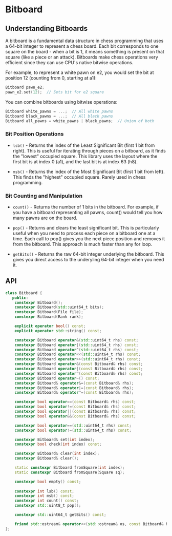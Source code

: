 # Bitboard

## Understanding Bitboards

A bitboard is a fundamental data structure in chess programming that uses a 64-bit integer to represent a chess board. Each bit corresponds to one square on the board - when a bit is 1, it means something is present on that square (like a piece or an attack). Bitboards make chess operations very efficient since they can use CPU's native bitwise operations.

For example, to represent a white pawn on e2, you would set the bit at position 12 (counting from 0, starting at a1):

```cpp
Bitboard pawn_e2;
pawn_e2.set(12);  // Sets bit for e2 square
```

You can combine bitboards using bitwise operations:

```cpp
Bitboard white_pawns = ...;  // All white pawns
Bitboard black_pawns = ...;  // All black pawns
Bitboard all_pawns = white_pawns | black_pawns;  // Union of both
```

### Bit Position Operations

- `lsb()` - Returns the index of the Least Significant Bit (first 1 bit from right). This is useful for iterating through pieces on a bitboard, as it finds the "lowest" occupied square. This library uses the layout where the first bit is at index 0 (a1), and the last bit is at index 63 (h8).

- `msb()` - Returns the index of the Most Significant Bit (first 1 bit from left). This finds the "highest" occupied square. Rarely used in chess programming.

### Bit Counting and Manipulation

- `count()` - Returns the number of 1 bits in the bitboard. For example, if you have a bitboard representing all pawns, count() would tell you how many pawns are on the board.

- `pop()` - Returns and clears the least significant bit. This is particularly useful when you need to process each piece on a bitboard one at a time. Each call to pop() gives you the next piece position and removes it from the bitboard. This approach is much faster than any for loop.

- `getBits()` - Returns the raw 64-bit integer underlying the bitboard. This gives you direct access to the underyling 64-bit integer when you need it.

## API

```cpp
class Bitboard {
   public:
    constexpr Bitboard();
    constexpr Bitboard(std::uint64_t bits);
    constexpr Bitboard(File file);
    constexpr Bitboard(Rank rank);

    explicit operator bool() const;
    explicit operator std::string() const;

    constexpr Bitboard operator&(std::uint64_t rhs) const;
    constexpr Bitboard operator|(std::uint64_t rhs) const;
    constexpr Bitboard operator^(std::uint64_t rhs) const;
    constexpr Bitboard operator<<(std::uint64_t rhs) const;
    constexpr Bitboard operator>>(std::uint64_t rhs) const;
    constexpr Bitboard operator&(const Bitboard& rhs) const;
    constexpr Bitboard operator|(const Bitboard& rhs) const;
    constexpr Bitboard operator^(const Bitboard& rhs) const;
    constexpr Bitboard operator~() const;
    constexpr Bitboard& operator&=(const Bitboard& rhs);
    constexpr Bitboard& operator|=(const Bitboard& rhs);
    constexpr Bitboard& operator^=(const Bitboard& rhs);

    constexpr bool operator==(const Bitboard& rhs) const;
    constexpr bool operator!=(const Bitboard& rhs) const;
    constexpr bool operator||(const Bitboard& rhs) const;
    constexpr bool operator&&(const Bitboard& rhs) const;

    constexpr bool operator==(std::uint64_t rhs) const;
    constexpr bool operator!=(std::uint64_t rhs) const;

    constexpr Bitboard& set(int index);
    constexpr bool check(int index) const;

    constexpr Bitboard& clear(int index);
    constexpr Bitboard& clear();

    static constexpr Bitboard fromSquare(int index);
    static constexpr Bitboard fromSquare(Square sq);

    constexpr bool empty() const;
    
    constexpr int lsb() const;
    constexpr int msb() const;
    constexpr int count() const;
    constexpr std::uint8_t pop();

    constexpr std::uint64_t getBits() const;

    friend std::ostream& operator<<(std::ostream& os, const Bitboard& bb);
};
```
